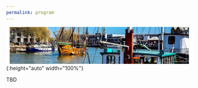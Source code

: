 ```yaml
---
permalink: program
---
```


<script type="text/javascript" src="/assets/js/timeconvert.js"></script>

![Banner](/assets/banner-B.png){:height="auto" width="100%"}

TBD

<!--

<div class="row mt-xs-0 mt-sm-0 mt-md-1 mt-lg-2 mt-xl-2 mb-xs-2 mb-sm-2">
<div class="col-xs-12 col-sm-12 col-md-12 col-lg-12 col-xl-10 offset-xl-1">
<div class="row">

<div class="col-xs-12 col-sm-12 col-md-12 col-lg-10 offset-lg-1 col-xl-10 offset-xl-1">
 <p> </p>
 <p></p>
 <p><strong>Please note:</strong> </p> 
 <p> <font color="red">* Attendees need to register for each day independently.</font></p>
  <p> * All times are in Eastern US time.</p>
  <p></p>
  <p><strong>Proceedings:</strong> </p>
  <ul>
    <li>
      <a href="https://dl.acm.org/doi/proceedings/10.1145/3416315" target="_blank">Proceedings of the 27th European MPI Users' Group Meeting</a>
    </li>
  </ul>
  <p></p>
  <p></p>  
 <table class="program" style="border:0px;"><tbody>
 <tr style="font-weight:bold;font-size:1.5em">
 	<td colspan="3">September 11</td>
 </tr> 
 <tr style="height:40px">
 <td style="border-right:1px solid gray;text-align:center;width:120px">
  <p>10:00 – 10:30</p> 
 </td>
 <td style="padding-left:4px;padding-right:4px;width:720px">
  <div style="font-weight:bold">Opening Remarks [<a href="https://youtu.be/NBOvU_RiPEY" target="_blank">Presentation</a>]</div>
 <div style="padding-top:4px;padding-left:4px;font-size:0.85em;font-style:italic">Wesley Bland</div>
 </td> 
  <td rowspan="4" style="border-left:1px solid gray;width:200px;text-align:center;background-color: #f2f2f2"><a href="https://intel.webex.com/intel/onstage/g.php?MTID=ec42af2e6885b18d705472fe4dcead8b6" target="_blank">Attendee Registration</a></td>
 </tr>
      <tr style="height:40px;background-color: #f2f2f2">
        <td style="border-right:1px solid gray;text-align:center;width:120px">
          <p>10:30 – 11:30</p>
        </td>
        <td style="padding-left:4px;padding-right:4px;width:720px">
          <div style="font-weight:bold">Keynote [<a href="https://youtu.be/VzOVuqYHfSI" target="_blank">Presentation</a>] [<a href="./assets/papers/2020-09-eurompi2020-mpi4.pdf" target="_blank">Slide</a>]</div>
          <div style="padding-top:4px;padding-left:4px;font-size:0.85em;font-style:italic">Martin Schulz</div>
          <div style="font-weight:bold;padding-left:4px"><a href="keynote.html">The Final Steps to MPI 4.0 - and What's Next</a></div>
        </td>
      </tr>
      <tr style="height:40px">
        <td style="border-right:1px solid gray;text-align:center;width:120px">
          <p>11:30 – 13:00</p>
        </td>
        <td style="padding-left:4px;padding-right:4px;width:720px">
          <div style="font-weight:bold">Paper Session 1: Improving MPI Collectives - chaired by Bogdan Nicolae, Argonne National Laboratory</div>
          <table style="border:0px; width:100%"><tbody>
            <tr>
              <td>
                <div style="font-weight:bold;padding-left:4px">Using Advanced Vector Extensions AVX-512 for MPI Reduction [<a href="./assets/papers/Zhong-EuroMPI2020.pptx" target="_blank">Slide</a>] [<a href="https://youtu.be/Z2vGmgymJ34" target="_blank">Presentation</a>]</div>
                <div style="padding-top:4px;padding-left:4px;font-size:0.85em;font-style:italic">Dong Zhong, Qinglei Cao, George Bosilca and Jack Dongarra.</div>
              </td>
            </tr>
            <tr>
              <td>
                <div style="font-weight:bold;padding-left:4px">Implementation and performance evaluation of MPI persistent collectives in MPC : a case study [<a href="./assets/papers/Bouhrour_stephane_persistent_collective.pdf" target="_blank">Slide</a>] [<a href="https://youtu.be/J9RN0oEJjLA" target="_blank">Presentation</a>]</div>
                <div style="padding-top:4px;padding-left:4px;font-size:0.85em;font-style:italic">Stéphane Bouhrour and Julien Jaeger.</div>
              </td>
            </tr>
            <tr>
              <td>
                <div style="font-weight:bold;padding-left:4px">Signature datatypes for type correct collective operations, revisited [<a href="./assets/papers/Traff-SignatureTypesRevisited.pdf" target="_blank">Slide</a>] [<a href="https://youtu.be/B2pFoltx1fI" target="_blank">Presentation</a>]</div>
                <div style="padding-top:4px;padding-left:4px;font-size:0.85em;font-style:italic">Jesper Larsson Träff.</div>
              </td>
          </tr></tbody></table>
        </td>
      </tr>
      <tr style="height:40px;background-color: #f2f2f2">
        <td style="border-right:1px solid gray;text-align:center;width:120px">
          <p>13:00 – 14:00</p>
        </td>
        <td style="padding-left:4px;padding-right:4px;width:720px">
          <div style="font-weight:bold">Paper Session 2: Asynchrony and MPI - chaired by Sergio Iserte, Universitat Jaume Ⅰ</div>
          <table style="border:0px; width:100%"><tbody>
            <tr>
              <td>
                <div style="font-weight:bold;padding-left:4px">Fibers are not (P)Threads: The Case for Loose Coupling of Asynchronous Programming Models and MPI Through Continuations [<a href="./assets/papers/Schuchart-mpi-continue.pdf" target="_blank">Slide</a>] [<a href="https://youtu.be/yv0iDCy41ZU" target="_blank">Presentation</a>]</div>
                <div style="padding-top:4px;padding-left:4px;font-size:0.85em;font-style:italic">Joseph Schuchart, Christoph Niethammer and José Gracia.</div>
              </td>
            </tr>
            <tr>
              <td>
                <div style="font-weight:bold;padding-left:4px">MPI Detach - Asynchronous Local Completion [<a href="./assets/papers/Protze-EuroMPI-MPI-Detach.pdf" target="_blank">Slide</a>] [<a href="https://youtu.be/6A58NsPHI2U" target="_blank">Presentation</a>]</div>
                <div style="padding-top:4px;padding-left:4px;font-size:0.85em;font-style:italic">Joachim Protze, Marc-André Hermanns, Ali Demiralp, Matthias S. Mueller and Torsten Kuhlen.</div>
              </td>
            </tr></tbody></table>
        </td>
      </tr> 
      <tr style="height:15px">
        <td colspan="3"></td>
      </tr>

      <tr style="font-weight:bold;font-size:1.5em">
        <td colspan="3">September 23</td>
      </tr>
      </tr>
      <tr style="height:40px">
        <td style="border-right:1px solid gray;text-align:center;width:120px">
          <p>10:00 – 11:00</p>
        </td>
        <td style="padding-left:4px;padding-right:4px;width:720px">
          <div style="font-weight:bold">Paper Session 3: Rethinking the Fundamentals of MPI - chaired by Ken Raffenetti, Argonne National Laboratory</div>
          <table style="border:0px; width:100%"><tbody>
            <tr>
              <td>
                <div style="font-weight:bold;padding-left:4px">Collectives and Communicators: A Case for Orthogonality [<a href="./assets/papers/Traff-OrthogonalCollectives.pdf" target="_blank">Slide</a>] [<a href="https://youtu.be/CHKSzKUqweg" target="_blank">Presentation</a>]</div>
                <div style="padding-top:4px;padding-left:4px;font-size:0.85em;font-style:italic">Jesper Larsson Träff, Sascha Hunold, Guillaume Mercier and Daniel J. Holmes.</div>
              </td>
            </tr>
            <tr>
              <td>
                <div style="font-weight:bold;padding-left:4px">Why is MPI (perceived to be) so complex? [<a href="./assets/papers/Skjellum-EuroMPI2020-WhyIsMPIPerceived.pptx" target="_blank">Slide</a>] [<a href="https://youtu.be/4ti06_7MHRg" target="_blank">Presentation</a>]</div>
                <div style="padding-top:4px;padding-left:4px;font-size:0.85em;font-style:italic">Daniel Holmes, Anthony Skjellum and Derek Schafer.</div>
              </td>
            </tr></tbody></table>
        </td>
        <td rowspan="4" style="border-left:1px solid gray;width:200px;text-align:center;background-color: #f2f2f2"><a href="https://intel.webex.com/intel/onstage/g.php?MTID=e6a0763a468d315810e1036a3ffa24b5d" target="_blank">Attendee Registration</a></td>
      </tr>
      <tr style="height:40px;background-color: #f2f2f2">
        <td style="border-right:1px solid gray;text-align:center;width:120px">
          <p>11:00 – 12:00</p>
        </td>
        <td style="padding-left:4px;padding-right:4px;width:720px">
          <div style="font-weight:bold">Paper Session 4: Evaluating MPI Performance - chaired by Rich Graham, NVIDIA</div>
          <table style="border:0px; width:100%"><tbody>
            <tr>
              <td>
                <div style="font-weight:bold;padding-left:4px">Communication and Timing Issues with MPI Virtualization [<a href="./assets/papers/Schneider-reading_group.pdf" target="_blank">Slide</a>] [<a href="https://youtu.be/3F62Gjm2er0" target="_blank">Presentation</a>]</div>
                <div style="padding-top:4px;padding-left:4px;font-size:0.85em;font-style:italic">Alexandr Nigay, Lukas Mosimann, Timo Schneider and Torsten Hoefler.</div>
              </td>
            </tr>
            <tr>
              <td>
                <div style="font-weight:bold;padding-left:4px">Evaluating MPI Message Size Summary Statistics [<a href="./assets/papers/Ferreira-presentation-euroMPI2020.pptx" target="_blank">Slide</a>] [<a href="https://youtu.be/wW-t5ZSnZOU" target="_blank">Presentation</a>]</div>
                <div style="padding-top:4px;padding-left:4px;font-size:0.85em;font-style:italic">Kurt Ferreira and Scott Levy.</div>
              </td>
            </tr></tbody></table>
        </td>
      </tr>
      <tr style="height:40px">
        <td style="border-right:1px solid gray;text-align:center;width:120px">
          <p>12:00 – 13:00</p>
        </td>
        <td style="padding-left:4px;padding-right:4px;width:720px">
          <div style="font-weight:bold">Poster Session [<a href="https://youtu.be/aU3Q3QEkv78" target="_blank">Presentation</a>]</div>
          <table style="border:0px; width:100%"><tbody>
            <tr>
              <td>
                <div style="font-weight:bold;padding-left:4px">A report of MPI International Survey [<a href="http://icl.utk.edu/~bosilca/eurompi20/poster_24_teaser.mp4" target="_blank">Teaser</a>] [<a href="http://icl.utk.edu/~bosilca/eurompi20/poster_24_slides.pdf" target="_blank">Slides</a>]</div>
                <div style="padding-top:4px;padding-left:4px;font-size:0.85em;font-style:italic">A. Hori, T. Ogura, B. Gerofi, Y.Jie, Y.Ishikawa, G. Bosilca, and E. Jeannot.</div>
              </td>
            </tr>
            <tr>
              <td>
                <div style="font-weight:bold;padding-left:4px">Towards an optimal allreduce communication in message-passing systems [<a href="http://icl.utk.edu/~bosilca/eurompi20/poster_23_poster.pdf" target="_blank">Poster</a>] [<a href="http://icl.utk.edu/~bosilca/eurompi20/poster_23_abstract.pdf" target="_blank">Abstract</a>] [<a href="https://www.youtube.com/watch?v=SjXkBR_-pnE&amp;feature=youtu.be" target="_blank">Teaser</a>] [<a href="http://icl.utk.edu/~bosilca/eurompi20/poster_23_slides.pdf" target="_blank">Slides</a>]</div>
                <div style="padding-top:4px;padding-left:4px;font-size:0.85em;font-style:italic">Andreas Jocksch, No'e Ohana, Vasileios Karakasis, and Laurent Villard.</div>
              </td>
            </tr>
            <tr>
              <td>
                <div style="font-weight:bold;padding-left:4px">Serializing and deserializing MPI opaque objects with MPI Stages [<a href="http://icl.utk.edu/~bosilca/eurompi20/poster_25_poster.pdf" target="_blank">Poster</a>] [<a href="./assets/posters/EuroMPI2020-MPI-OpObjSer-Poster-Presentation.pdf" target="_blank">Slides</a>]</div>
                <div style="padding-top:4px;padding-left:4px;font-size:0.85em;font-style:italic">Derek Schafer, Ignacio Laguna, Anthony Skjellum, and Kathryn Mohror.</div>
              </td>
            </tr>
            <tr>
              <td>
                <div style="font-weight:bold;padding-left:4px">A portable implementation of partitioned point-to-point communication primitives [<a href="./assets/posters/EuroMPI_2020_MPI-PartComm-Poster.pdf" target="_blank">Poster</a>] [<a href="http://icl.utk.edu/~bosilca/eurompi20/poster_26_abstract.pdf" target="_blank">Abstract</a>] [<a href="https://youtu.be/8Qc7n0AwI_E" target="_blank">Teaser</a>] [<a href="./assets/posters/poster_26_slides.pdf" target="_blank">Slides</a>]</div>
                <div style="padding-top:4px;padding-left:4px;font-size:0.85em;font-style:italic">Purushotham Bangalore, Andrew Worley, Derek Schafer, Ryan Grant, Anthony Skjellum, Sheikh Ghafoor.</div>
              </td>
            </tr></tbody></table>
        </td>
      </tr>
      <tr style="height:40pxi;background-color: #f2f2f2">
        <td style="border-right:1px solid gray;text-align:center;width:120px">
          <p>13:00 – 13:30</p>
        </td>
        <td style="padding-left:4px;padding-right:4px;width:720px">
          <div style="font-weight:bold">Micro-Tutorials [<a href="https://youtu.be/L9gXPU1Invc" target="_blank">Presentation</a>]</div>
        </td>
      </tr>
      <tr style="height:40px">
        <td style="border-right:1px solid gray;text-align:center;width:120px">
          <p>13:30 – 14:00</p>
        </td>
        <td style="padding-left:4px;padding-right:4px;width:720px">
          <div style="font-weight:bold">Closing Remarks [<a href="https://youtu.be/ipU8tXKt9JY" target="_blank">Presentation</a>]</div>
          <div style="padding-top:4px;padding-left:4px;font-size:0.85em;font-style:italic">Wesley Bland</div>
        </td>
      </tr>
      <tr style="height:15px">
        <td colspan="3"></td>
      </tr>
      <tr style="font-weight:bold;font-size:1.5em">
        <td colspan="3">September 24</td>
      </tr>
      <tr style="height:40px">
        <td style="border-right:1px solid gray;text-align:center;width:120px">
          <p>10:00 – 18:30</p>
        </td>
        <td style="padding-left:4px;padding-right:4px;width:720px"><a href="https://oaciss.uoregon.edu/E4S-Forum20/agenda.html" target="_blank">E4S Forum Workshop</a><strong><span style="color:red">*</span></strong></td>
        <td rowspan="1" style="border-left:1px solid gray;width:200px;text-align:center;background-color: #f2f2f2"><a href="https://intel.webex.com/intel/onstage/g.php?MTID=e88d0d36101ff9cdf6f091c54e1d974e0" target="_blank">Attendee Registration</a></td>
      </tr>
      </tbody></table>
          <p> </p>
          <p> </p>
          <p> </p>
          <p> </p>
          <p> </p>
     <p> <font color="red">* Workshop will take place over zoom videocon. A separate email invitation of zoom will be sent to all attendees. Please note that attendees must register using the existing link.</font></p>
</div>

</div>

    </div>
</div>

-->
